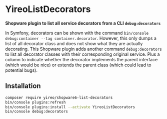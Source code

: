 # YireoListDecorators

**Shopware plugin to list all service decorators from a CLI `debug:decorators`**

In Symfony, decorators can be shown with the command `bin/console debug:container --tag container.decorator`.
However, this only dumps a list of all decorator class and does not show what they are actually decorating.
This Shopware plugin adds another command `debug:decorators` to list all decorator classes with their
corresponding original service. Plus a column to indicate whether the decorator implements the parent interface
(which would be nice) or extends the parent class (which could lead to potential bugs).

## Installation
```bash
composer require yireo/shopware6-list-decorators
bin/console plugins:refresh
bin/console plugins:install --activate YireoListDecorators
bin/console debug:decorators
```
